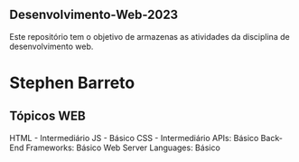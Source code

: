 ## Desenvolvimento-Web-2023
Este repositório tem o objetivo de armazenas  as atividades da disciplina de desenvolvimento web.

# Stephen Barreto
## Tópicos WEB 

HTML - Intermediário
JS - Básico
CSS - Intermediário
APIs: Básico
Back-End Frameworks: Básico
Web Server Languages: Básico